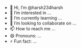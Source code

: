 - 👋 Hi, I’m @harsh234harsh
- 👀 I’m interested in ...
- 🌱 I’m currently learning ...
- 💞️ I’m looking to collaborate on ...
- 📫 How to reach me ...
- 😄 Pronouns: ...
- ⚡ Fun fact: ...

<!---
harsh234harsh/harsh234harsh is a ✨ special ✨ repository because its `README.md` (this file) appears on your GitHub profile.
You can click the Preview link to take a look at your changes.
--->
